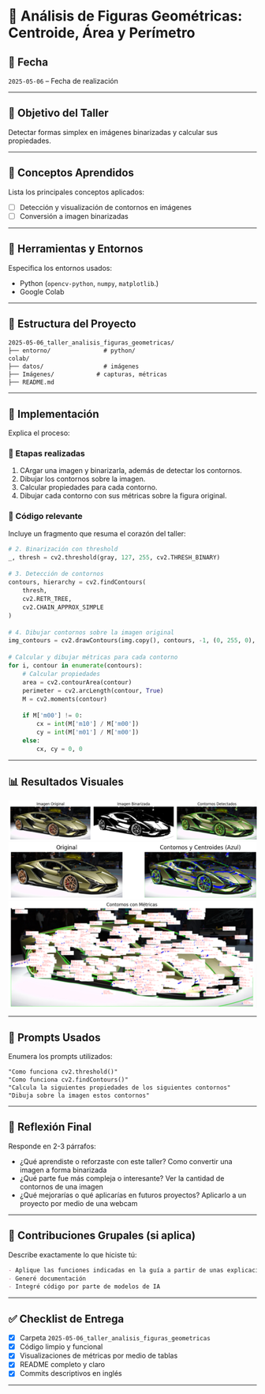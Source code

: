 # 🧪 Análisis de Figuras Geométricas: Centroide, Área y Perímetro



## 📅 Fecha
`2025-05-06` – Fecha de realización

---

## 🎯 Objetivo del Taller
Detectar formas simplex en imágenes binarizadas y calcular sus propiedades.

---

## 🧠 Conceptos Aprendidos

Lista los principales conceptos aplicados:

- [ ] Detección y visualización de contornos en imágenes
- [ ] Conversión a imagen binarizadas

---

## 🔧 Herramientas y Entornos

Especifica los entornos usados:

- Python (`opencv-python`, `numpy`, `matplotlib`.)
- Google Colab


---

## 📁 Estructura del Proyecto

```
2025-05-06_taller_analisis_figuras_geometricas/
├── entorno/               # python/
colab/
├── datos/                 # imágenes 
├── Imágenes/            # capturas, métricas
├── README.md
```


---

## 🧪 Implementación

Explica el proceso:

### 🔹 Etapas realizadas
1. CArgar una imagen y binarizarla, además de detectar los contornos.
2. Dibujar los contornos sobre la imagen.
3. Calcular propiedades para cada contorno.
4. Dibujar cada contorno con sus métricas sobre la figura original.

### 🔹 Código relevante

Incluye un fragmento que resuma el corazón del taller:

```python
# 2. Binarización con threshold
_, thresh = cv2.threshold(gray, 127, 255, cv2.THRESH_BINARY)

# 3. Detección de contornos
contours, hierarchy = cv2.findContours(
    thresh,
    cv2.RETR_TREE,
    cv2.CHAIN_APPROX_SIMPLE
)

# 4. Dibujar contornos sobre la imagen original
img_contours = cv2.drawContours(img.copy(), contours, -1, (0, 255, 0), 2)

# Calcular y dibujar métricas para cada contorno
for i, contour in enumerate(contours):
    # Calcular propiedades
    area = cv2.contourArea(contour)
    perimeter = cv2.arcLength(contour, True)
    M = cv2.moments(contour)

    if M['m00'] != 0:
        cx = int(M['m10'] / M['m00'])
        cy = int(M['m01'] / M['m00'])
    else:
        cx, cy = 0, 0

```

---

## 📊 Resultados Visuales
![alt text](image.png)
![alt text](image-1.png)
![alt text](image-2.png)


---

## 🧩 Prompts Usados

Enumera los prompts utilizados:

```text
"Como funciona cv2.threshold()"
"Como funciona cv2.findContours()"
"Calcula la siguientes propiedades de los siguientes contornos"
"Dibuja sobre la imagen estos contornos"
```


---

## 💬 Reflexión Final

Responde en 2-3 párrafos:

- ¿Qué aprendiste o reforzaste con este taller? Como convertir una imagen a forma binarizada
- ¿Qué parte fue más compleja o interesante? Ver la cantidad de contornos de una imagen
- ¿Qué mejorarías o qué aplicarías en futuros proyectos? Aplicarlo a un proyecto por medio de una webcam

---

## 👥 Contribuciones Grupales (si aplica)

Describe exactamente lo que hiciste tú:

```markdown
- Aplique las funciones indicadas en la guía a partir de unas explicaciones de la documentación
- Generé documentación
- Integré código por parte de modelos de IA
```

---

## ✅ Checklist de Entrega

- [x] Carpeta `2025-05-06_taller_analisis_figuras_geometricas`
- [x] Código limpio y funcional
- [x] Visualizaciones de métricas por medio de tablas
- [x] README completo y claro
- [x] Commits descriptivos en inglés

---